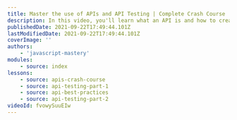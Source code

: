 ```yaml
---
title: Master the use of APIs and API Testing | Complete Crash Course
description: In this video, you'll learn what an API is and how to create and deploy your APIs. You'll also learn about the concepts of REST & CRUD. And finally, we're going to pick a few publicly available APIs to do API Testing.
publishedDate: 2021-09-22T17:49:44.101Z
lastModifiedDate: 2021-09-22T17:49:44.101Z
coverImage: ''
authors:
    - 'javascript-mastery'
modules:
    - source: index
lessons:
    - source: apis-crash-course
    - source: api-testing-part-1
    - source: api-best-practices
    - source: api-testing-part-2
videoId: fvowySuuEIw
---
```

